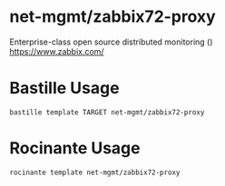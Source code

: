 # net-mgmt/zabbix72-proxy
Enterprise-class open source distributed monitoring ()
https://www.zabbix.com/

# Bastille Usage
```shell
bastille template TARGET net-mgmt/zabbix72-proxy
```

# Rocinante Usage
```shell
rocinante template net-mgmt/zabbix72-proxy
```
